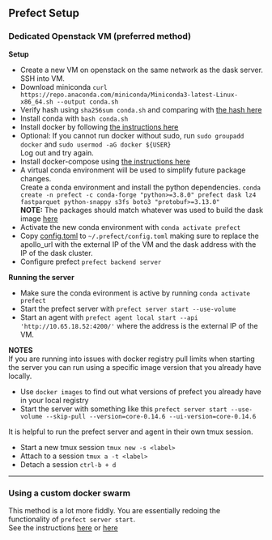 ## Prefect Setup

### Dedicated Openstack VM (preferred method)
**Setup**
- Create a new VM on openstack on the same network as the dask server. SSH into VM.
- Download miniconda `curl https://repo.anaconda.com/miniconda/Miniconda3-latest-Linux-x86_64.sh --output conda.sh`
- Verify hash using `sha256sum conda.sh` and comparing with [the hash here](https://docs.conda.io/en/latest/miniconda.html#linux-installers)
- Install conda with `bash conda.sh`
- Install docker by following [the instructions here](https://docs.docker.com/engine/install/centos/)
- Optional: If you cannot run docker without sudo, run `sudo groupadd docker` and `sudo usermod -aG docker ${USER}`  
  Log out and try again.
- Install docker-compose using [the instructions here](https://docs.docker.com/compose/install/)
- A virtual conda environment will be used to simplify future package changes.  
  Create a conda environment and install the python dependencies.
  `conda create -n prefect -c conda-forge "python>=3.8.0" prefect dask lz4 fastparquet python-snappy s3fs boto3 "protobuf>=3.13.0"`  
  **NOTE:** The packages should match whatever was used to build the dask image [here](../dask/base/Dockerfile)
- Activate the new conda environment with `conda activate prefect`
- Copy [config.toml](./config.toml) to `~/.prefect/config.toml` making sure to replace the apollo_url with the external IP of the VM and the dask address with the IP of the dask cluster. 
- Configure prefect `prefect backend server`

**Running the server**
- Make sure the conda evironment is active by running `conda activate prefect`
- Start the prefect server with `prefect server start --use-volume`
- Start an agent with `prefect agent local start --api 'http://10.65.18.52:4200/'` where the address is the external IP of the VM.
  
**NOTES**  
If you are running into issues with docker registry pull limits when starting the server you can run using a specific image version that you already have locally.
- Use `docker images` to find out what versions of prefect you already have in your local registry 
- Start the server with something like this `prefect server start --use-volume --skip-pull --version=core-0.14.6 --ui-version=core-0.14.6`  
  
It is helpful to run the prefect server and agent in their own tmux session.
- Start a new tmux session `tmux new -s <label>`
- Attach to a session `tmux a -t <label>`
- Detach a session `ctrl-b + d`

---

### Using a custom docker swarm
This method is a lot more fiddly. You are essentially redoing the functionality of `prefect server start`.  
See the instructions [here](https://gitlab.uncharted.software/dchang/dask-cluster-example/-/blob/master/prefect-swarm-example/README.md) or [here](https://github.com/flavienbwk/prefect-docker-compose)
